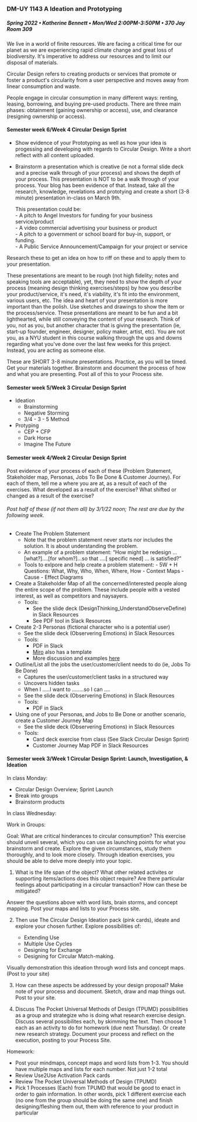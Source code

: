 ### DM-UY 1143 A Ideation and Prototyping
##### Spring 2022 • Katherine Bennett • Mon/Wed 2:00PM-3:50PM • 370 Jay Room 309


We live in a world of finite resources. We are facing a critical time for our planet as we are experiencing rapid climate change and great loss of biodiversity. It's imperative to address our resources and to limit our disposal of materials.

Circular Design refers to creating products or services that promote or foster a product's circularity from a user perspective and moves away from linear consumption and waste.

People engage in circular consumption in many different ways: renting, leasing, borrowing, and buying pre-used products. There are three main phases: obtainment (gaining ownership or access), use, and clearance (resigning ownership or access).


#### Semester week 6/Week 4 Circular Design Sprint

- Show evidence of your Prototyping as well as how your idea is progessing and developing with regards to Circular Design. Write a short reflect with all content uploaded.

- Brainstorm a presentation which is creative (ie not a formal slide deck and a precise walk through of your process) and shows the depth of your process. This presentation is NOT to be a walk through of your process. Your blog has been evidence of that. Instead, take all the research, knowledge, revelations and prototying and create a short (3-8 minute) presentation in-class on March 9th. 

	This presentation could be: <br>
		- A pitch to Angel Investors for funding for your business service/product <br>
		- A video commercial advertising your business or product <br>
		- A pitch to a government or school board for buy-in, support, or funding. <br>
		- A Public Service Announcement/Campaign for your project or service <br>

Research these to get an idea on how to riff on these and to apply them to your presentation.

These presentations are meant to be rough (not high fidelity; notes and speaking tools are acceptable), yet, they need to show the depth of your process (meaning design thinking exercises/steps) by how you describe your product/service, it's need, it's viability, it's fit into the environment, various users, etc. The idea and heart of your presentation is more important than the polish. Use sketches and drawings to show the item or the process/service. These presentations are meant to be fun and a bit lighthearted, while still conveying the content of your research. Think of you, not as you, but another character that is giving the presentation (ie, start-up founder, engineer, designer, policy maker, artist, etc). You are not you, as a NYU student in this course walking through the ups and downs regarding what you've done over the last few weeks for this project. Instead, you are acting as someone else.

These are SHORT 3-8 minute presentations. Practice, as you will be timed. Get your materials together. Brainstorm and document the process of how and what you are presenting. Post all of this to your Process site.


#### Semester week 5/Week 3 Circular Design Sprint

- Ideation
	- Brainstorming
	- Negative Storming
	- 3/4 - 3 - 5 Method
- Protyping
	- CEP + CFP
	- Dark Horse
	- Imagine The Future

#### Semester week 4/Week 2 Circular Design Sprint


Post evidence of your process of each of these (Problem Statement, Stakeholder map, Personas, Jobs To Be Done & Customer Journey). For each of them, tell me a where you are at, as a result of each of the exercises. What developed as a result of the exercise? What shifted or changed as a result of the exercise?

###### Post half of these (if not them all) by 3/1/22 noon; The rest are due by the following week.

- Create The Problem Statement
	- Note that the problem statement never starts nor includes the solution. It is about understanding the problem.
	- An example of a problem statement: “How might be redesign …[what?]….[for whom?]…so that ….[ specific need] … is satisfied?”
	- Tools to exlpore and help create a problem statement:
			- 5W + H Questions: What, Why, Who, When, Where, How
			- Context Maps
			- Cause - Effect Diagrams
- Create a Stakeholder Map of all the concerned/interested people along the entire scope of the problem. These include people with a vested interest, as well as competitors and naysayers.
	- Tools:
		- See the slide deck (DesignThinking_UnderstandObserveDefine) in Slack Resources
		- See PDF tool in Slack Resources
- Create 2-3 Personas (fictional character who is a potential user)
	- See the slide deck (Observering Emotions) in Slack Resources
	- Tools:
		- PDF in Slack
		- [Miro](https://miro.com/) also has a template
		- More discussion and examples [here](https://github.com/IDMNYU/IdeationPrototypingSpring2022_Bennett/blob/main/Personas.md)
- Outline/List all the jobs the user/customer/client needs to do (ie, Jobs To Be Done)
	- Captures the user/customer/client tasks in a structured way
	- Uncovers hidden tasks
	- When I .....I want to ........so I can ....
	- See the slide deck (Observering Emotions) in Slack Resources
	- Tools:
		- PDF in Slack
- Using one of your Personas, and Jobs to Be Done or another scenario, create a Customer Journey Map
	- See the slide deck (Observering Emotions) in Slack Resources
	- Tools:
		- Card deck exercise from class (See Slack Circular Design Sprint)
		- Customer Journey Map PDF in Slack Resources




#### Semester week 3/Week 1 Circular Design Sprint: Launch, Investigation, & Ideation

In class Monday:
- Circular Design Overview; Sprint Launch
- Break into groups
- Brainstorm products

In class Wednesday:

Work in Groups:

Goal: What are critical hinderances to circular consumption? This exercise should unveil several, which you can use as launching points for what you brainstorm and create. Explore the given circumstances, study them thoroughly, and to look more closely. Through ideation exercises, you should be able to delve more deeply into your topic.



1. What is the life span of the object? What other related activites or supporting items/actions does this object require? Are there particular feelings about participating in a circular transaction? How can these be mitigated?

Answer the questions above with word lists, brain storms, and concept mapping. Post your maps and lists to your Process site.

2. Then use The Circular Design Ideation pack (pink cards), ideate and explore your chosen further. Explore possibilities of:

	- Extending Use
	- Multiple Use Cycles
	- Designing for Exchange
	- Designing for Circular Match-making. 

Visually demonstration this ideation through word lists and concept maps. (Post to your site)

3. How can these aspects be addressed by your design proposal? Make note of your process and document. Sketch, draw and map things out. Post to your site.


4. Discuss The Pocket Universal Methods of Design (TPUMD) possibilities as a group and strategize who is doing what research exercise design. Discuss several possibilites each, by skimming the text. Then choose 1 each as an activity to do for homework (due next Thursday). Or create new research strategy. Document your process and reflect on the execution, posting to your Process Site. 

Homework:
- Post your mindmaps, concept maps and word lists from 1-3. You should have multiple maps and lists for each number. Not just 1-2 total
- Review Use2Use Activation Pack cards
- Review The Pocket Universal Methods of Design (TPUMD)
- Pick 1 Processes (Each) from TPUMD that would be good to enact in order to gain information. In other words, pick 1 different exercise each (no one from the group should be doing the same one) and finish designing/fleshing them out, them with reference to your product in particular
